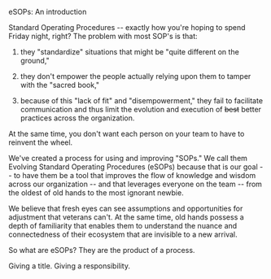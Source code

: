 eSOPs: An introduction

Standard Operating Procedures -- exactly how you're hoping to spend Friday night, right?  The problem with most SOP's is that:

1) they "standardize" situations that might be "quite different on the ground,"

2) they don't empower the people actually relying upon them to tamper with the "sacred book,"

3) because of this "lack of fit" and "disempowerment," they fail to facilitate communication and thus limit the evolution and execution of <strike>best</strike> better practices across the organization.


At the same time, you don't want each person on your team to have to reinvent the wheel.

We've created a process for using and improving "SOPs."  We call them Evolving Standard Operating Procedures (eSOPs) because that is our goal -- to have them be a tool that improves the flow of knowledge and wisdom across our organization -- and that leverages everyone on the team -- from the oldest of old hands to the most ignorant newbie.

We believe that fresh eyes can see assumptions and opportunities for adjustment that veterans can't.  At the same time, old hands possess a depth of familiarity that enables them to understand the nuance and connectedness of their ecosystem that are invisible to a new arrival.

So what are eSOPs?
They are the product of a process.

Giving a title. Giving a responsibility.
